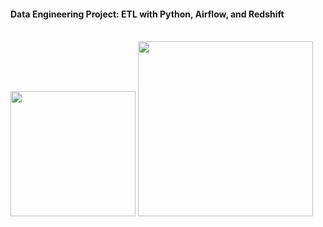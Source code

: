 #### Data Engineering Project: ETL with Python, Airflow, and Redshift
<p>
<br>
<img src="https://airflow.apache.org/images/feature-image.png" width="200">     <img src="https://www.pngkey.com/png/detail/59-591955_amazon-logo-vector-png-amazon-redshift-logo.png" width="280">
